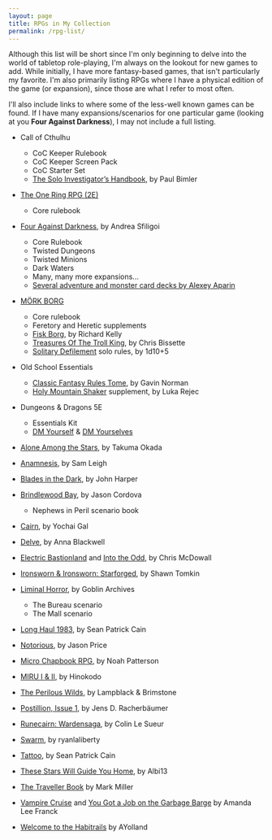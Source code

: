 ```yaml
---
layout: page
title: RPGs in My Collection
permalink: /rpg-list/
---
```


Although this list will be short since I'm only beginning to delve into the world of tabletop role-playing, I'm always on the lookout for new games to add. While initially, I have more fantasy-based games, that isn't particularly my favorite. I'm also primarily listing RPGs where I have a physical edition of the game (or expansion), since those are what I refer to most often.

I'll also include links to where some of the less-well known games can be found. If I have many expansions/scenarios for one particular game (looking at you **Four Against Darkness**), I may not include a full listing.

- Call of Cthulhu
  - CoC Keeper Rulebook
  - CoC Keeper Screen Pack
  - CoC Starter Set
  - [The Solo Investigator’s Handbook](https://www.drivethrurpg.com/product/266779/The-Solo-Investigators-Handbook), by Paul Bimler
- [The One Ring RPG (2E)](https://freeleaguepublishing.com/en/games/the-one-ring/)
  - Core rulebook
- [Four Against Darkness](https://www.ganeshagames.net/product_info.php?products_id=295), by Andrea Sfiligoi
  - Core Rulebook
  - Twisted Dungeons
  - Twisted Minions
  - Dark Waters
  - Many, many more expansions...
  - [Several adventure and monster card decks by Alexey Aparin](https://www.drivethrucards.com/browse/pub/15874/Alexey-Aparin)
- [MÖRK BORG](https://morkborg.com/)
  - Core rulebook
  - Feretory and Heretic supplements
  - [Fisk Borg](https://www.drivethrurpg.com/product/366554/Fisk-Borg), by Richard Kelly
  - [Treasures Of The Troll King](https://loottheroom.itch.io/troll-king), by Chris Bissette
  - [Solitary Defilement](https://1d105.itch.io/solitary-defilement) solo rules, by 1d10+5
- Old School Essentials
  - [Classic Fantasy Rules Tome](https://necroticgnome.com/products/old-school-essentials-rules-tome), by Gavin Norman
  - [Holy Mountain Shaker](https://necroticgnome.com/products/holy-mountain-shaker) supplement, by Luka Rejec
- Dungeons & Dragons 5E
  - Essentials Kit
  - [DM Yourself](https://www.drivethrurpg.com/product/331912/DM-Yourself--solo-roleplay-for-5e-DD-and-OSR-adventures) & [DM Yourselves](https://www.drivethrurpg.com/product/385435/DM-Yourselves--solo-and-GMless-roleplay-for-5e-DD-and-OSR-adventures)

- [Alone Among the Stars](https://noroadhome.itch.io/alone-among-the-stars), by Takuma Okada
- [Anamnesis](https://blinkingbirchgames.itch.io/anamnesis), by Sam Leigh
- [Blades in the Dark](https://evilhat.com/product/blades-in-the-dark/), by John Harper
- [Brindlewood Bay](https://www.brindlewoodbay.com/brindlewood-bay.html), by Jason Cordova
  - Nephews in Peril scenario book
- [Cairn](https://cairnrpg.com/), by Yochai Gal
- [Delve](https://www.blackwellwriter.com/en-us/products/delve-a-solo-map-drawing-game), by Anna Blackwell
- [Electric Bastionland](https://chrismcdee.itch.io/electric-bastionland) and [Into the Odd](https://freeleaguepublishing.com/en/games/into-the-odd/), by Chris  McDowall
- [Ironsworn & Ironsworn: Starforged](https://www.ironswornrpg.com/), by Shawn Tomkin
- [Liminal Horror](https://goblinarchives.github.io/LiminalHorror/), by Goblin Archives
  - The Bureau scenario
  - The Mall scenario
- [Long Haul 1983](https://shop.seanpatrickcain.com/product/longhaul1983), by Sean Patrick Cain
- [Notorious](https://alwayscheckers.itch.io/notorious), by Jason Price
- [Micro Chapbook RPG](https://www.drivethrurpg.com/product/348091/Micro-Chapbook-RPG-Basic-Edition), by Noah Patterson
- [MIRU I & II](https://hinokodo.itch.io/), by Hinokodo
- [The Perilous Wilds](https://www.drivethrurpg.com/product/407161/The-Perilous-Wilds--Revised-Edition), by Lampblack & Brimstone
- [Postillion, Issue 1](https://www.kickstarter.com/projects/onetreeforestmedia/zine-postillion-issue-1), by Jens D. Racherbäumer
- [Runecairn: Wardensaga](https://byodinsbeardrpg.itch.io/runecairn-wardensaga), by Colin Le Sueur
- [Swarm](https://ryanlaliberty.itch.io/swarm), by ryanlaliberty
- [Tattoo](https://shop.seanpatrickcain.com/product/tattoo), by Sean Patrick Cain
- [These Stars Will Guide You Home](https://albi13.itch.io/these-stars-will-guide-you-home), by Albi13
- [The Traveller Book](https://www.drivethrurpg.com/product/80192/CTTTBThe-Traveller-Book) by Mark Miller
- [Vampire Cruise](https://amandalee.itch.io/vampire-cruise) and [You Got a Job on the Garbage Barge](https://amandalee.itch.io/you-got-a-job-on-the-garbage-barge) by Amanda Lee Franck
- [Welcome to the Habitrails](https://ayolland.itch.io/habitrails) by AYolland





